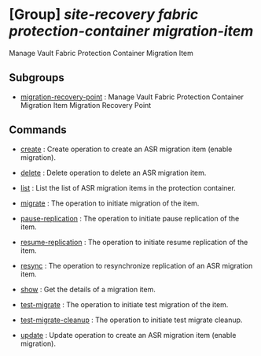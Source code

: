 # [Group] _site-recovery fabric protection-container migration-item_

Manage Vault Fabric Protection Container Migration Item

## Subgroups

- [migration-recovery-point](/Commands/site-recovery/fabric/protection-container/migration-item/migration-recovery-point/readme.md)
: Manage Vault Fabric Protection Container Migration Item Migration Recovery Point

## Commands

- [create](/Commands/site-recovery/fabric/protection-container/migration-item/_create.md)
: Create operation to create an ASR migration item (enable migration).

- [delete](/Commands/site-recovery/fabric/protection-container/migration-item/_delete.md)
: Delete operation to delete an ASR migration item.

- [list](/Commands/site-recovery/fabric/protection-container/migration-item/_list.md)
: List the list of ASR migration items in the protection container.

- [migrate](/Commands/site-recovery/fabric/protection-container/migration-item/_migrate.md)
: The operation to initiate migration of the item.

- [pause-replication](/Commands/site-recovery/fabric/protection-container/migration-item/_pause-replication.md)
: The operation to initiate pause replication of the item.

- [resume-replication](/Commands/site-recovery/fabric/protection-container/migration-item/_resume-replication.md)
: The operation to initiate resume replication of the item.

- [resync](/Commands/site-recovery/fabric/protection-container/migration-item/_resync.md)
: The operation to resynchronize replication of an ASR migration item.

- [show](/Commands/site-recovery/fabric/protection-container/migration-item/_show.md)
: Get the details of a migration item.

- [test-migrate](/Commands/site-recovery/fabric/protection-container/migration-item/_test-migrate.md)
: The operation to initiate test migration of the item.

- [test-migrate-cleanup](/Commands/site-recovery/fabric/protection-container/migration-item/_test-migrate-cleanup.md)
: The operation to initiate test migrate cleanup.

- [update](/Commands/site-recovery/fabric/protection-container/migration-item/_update.md)
: Update operation to create an ASR migration item (enable migration).
